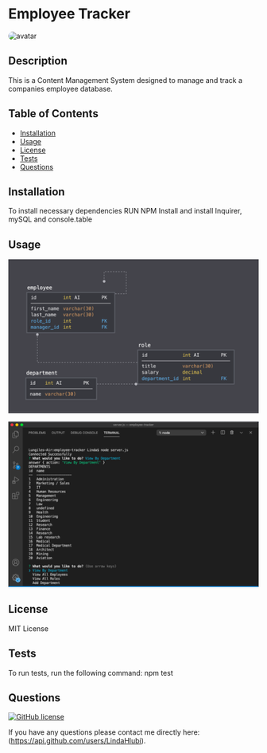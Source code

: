 # Employee Tracker

<img src="https://avatars.githubusercontent.com/u/73988543?v=4" alt="avatar" style="border-radius: 36px" width="60" />

## Description
This is a Content Management System designed to manage and track a companies employee database.

## Table of Contents 
* [Installation](#installation)
* [Usage](#usage)
* [License](#license)
* [Tests](#tests)
* [Questions](#questions)

## Installation
To install necessary dependencies RUN NPM Install and install Inquirer, mySQL and  console.table

## Usage
![Database Schema](Assets/schema.png)

![Employee Tracker](Assets/screenshot.png)

## License
MIT License

## Tests
To run tests, run the following command:
npm test

## Questions
[![GitHub license](https://img.shields.io/badge/GitHubUser-LindaHlubi-orange)](https://api.github.com/users/LindaHlubi)

If you have any questions please contact me directly here: (https://api.github.com/users/LindaHlubi).